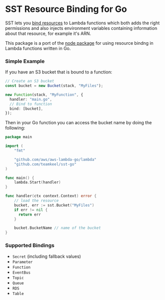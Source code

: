 # SST Resource Binding for Go

SST lets you [bind resources](https://docs.sst.dev/resource-binding) to Lambda functions which both adds the right permissions and also injects environment variables containing information about that resource, for example it's ARN.

This package is a port of the [node package](https://docs.sst.dev/clients/) for using resource bindng in Lambda functions written in Go.

### Simple Example

If you have an S3 bucket that is bound to a function:

```ts
// Create an S3 bucket
const bucket = new Bucket(stack, "MyFiles");

new Function(stack, "MyFunction", {
  handler: "main.go",
  // Bind to function
  bind: [bucket],
});
```

Then in your Go function you can access the bucket name by doing the following:

```go
package main

import (
    "fmt"

    "github.com/aws/aws-lambda-go/lambda"
    "github.com/teamkeel/sst-go"
)

func main() {
    lambda.Start(handler)
}

func handler(ctx context.Context) error {
    // load the resource
    bucket, err := sst.Bucket("MyFiles")
    if err != nil {
      return err
    }

    bucket.BucketName // name of the bucket
}
```

### Supported Bindings

- `Secret` (including fallback values)
- `Parameter`
- `Function`
- `EventBus`
- `Topic`
- `Queue`
- `RDS`
- `Table`
